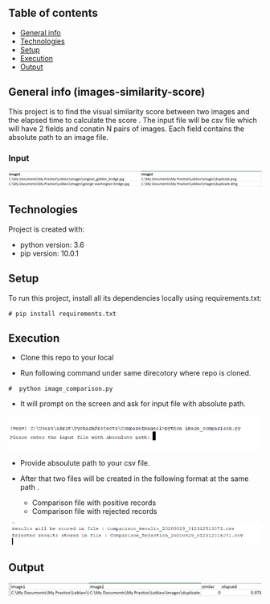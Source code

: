 ## Table of contents
* [General info](#general-info)
* [Technologies](#technologies)
* [Setup](#setup)
* [Execution](#Execution)
* [Output](#Output)



## General info (images-similarity-score)
This project is to find the visual similarity score between two images and the elapsed time to calculate the score . The input file will be csv file which will have 2 fields and conatin N pairs of images. Each field contains the absolute path to an image file.

### Input 

![alt text](/Input.PNG)

	
## Technologies
Project is created with:
* python version: 3.6
* pip version: 10.0.1
	
## Setup
To run this project, install all its dependencies locally using requirements.txt:

```
# pip install requirements.txt 

```
## Execution

* Clone this repo to your local 

* Run following command under same direcotory where repo is cloned.


```
#  python image_comparison.py 

```
* It will prompt on the screen and ask for input file with absolute path.

![alt text](/triggerScript.PNG)


* Provide absoulute path to your csv file.

* After that two files will be created in the following format at the same path .

	* Comparison file with positive records 
	* Comparison file with rejected records 
	
	
![alt text](/Result.PNG)

## Output

![alt text](/Output.PNG)





